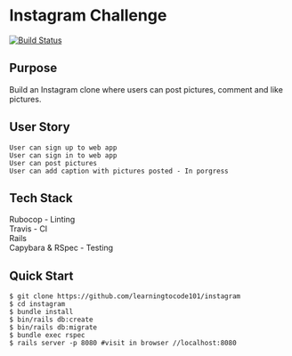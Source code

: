 Instagram Challenge
===================

[![Build Status](https://travis-ci.org/learningtocode101/instagram.svg?branch=master)](https://travis-ci.org/learningtocode101/instagram)

## Purpose
Build an Instagram clone where users can post pictures, comment and like pictures.      

## User Story
```
User can sign up to web app
User can sign in to web app
User can post pictures
User can add caption with pictures posted - In porgress
```

## Tech Stack
Rubocop - Linting  
Travis - CI  
Rails  
Capybara & RSpec - Testing  

## Quick Start
```
$ git clone https://github.com/learningtocode101/instagram
$ cd instagram
$ bundle install
$ bin/rails db:create
$ bin/rails db:migrate
$ bundle exec rspec
$ rails server -p 8080 #visit in browser //localhost:8080
```

